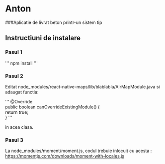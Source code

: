 # Anton
###Aplicatie de livrat beton printr-un sistem tip

## Instructiuni de instalare

### Pasul 1

'''
npm install
'''


### Pasul 2
Editat node_modules/react-native-maps/lib/blablabla/AirMapModule.java si adaugat functia:

'''
@Override    
public boolean canOverrideExistingModule() {        
  return true;    
}
'''

in acea clasa.

### Pasul 3
La node_modules/moment/moment.js, codul trebuie inlocuit cu acesta : https://momentjs.com/downloads/moment-with-locales.js